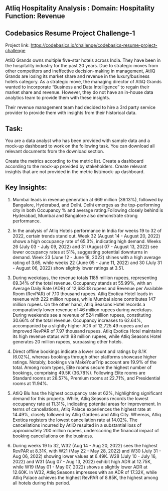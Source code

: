 ## Atliq Hospitality Analysis : Domain: Hospitality  Function: Revenue
## Codebasics Resume Project Challenge-1 

Project link: https://codebasics.io/challenge/codebasics-resume-project-challenge

AtliQ Grands owns multiple five-star hotels across India. They have been in the hospitality industry for the past 20 years. Due to strategic moves from other competitors and ineffective decision-making in management, AtliQ Grands are losing its market share and revenue in the luxury/business hotels category. As a strategic move, the managing director of AtliQ Grands wanted to incorporate “Business and Data Intelligence” to regain their market share and revenue. However, they do not have an in-house data analytics team to provide them with these insights.

Their revenue management team had decided to hire a 3rd party service provider to provide them with insights from their historical data.

## Task:  
You are a data analyst who has been provided with sample data and a mock-up dashboard to work on the following task. 
You can download all relevant documents from the download section.

Create the metrics according to the metric list.
Create a dashboard according to the mock-up provided by stakeholders.
Create relevant insights that are not provided in the metric list/mock-up dashboard.


## Key Insights: 

1. Mumbai leads in revenue generation at 669 million (39.13%), followed by Bangalore, Hyderabad, and Delhi.
Delhi emerges as the top-performing city in both Occupancy % and average rating.Following closely behind is Hyderabad, Mumbai and Bangalore also demonstrate strong performance.

2. In the analysis of Atliq Hotels performance in India for weeks 19 to 32 of 2022, certain trends stand out. 
Week 32 (August 14 - August 20, 2022) shows a high occupancy rate of 65.3%, indicating high demand. 
Weeks 26 (July 03 - July 09, 2022) and 31 (August 07 - August 13, 2022) see lower occupancy rates at 51%, suggesting potential downturns in demand. 
Week 23 (June 12 - June 18, 2022) shines with a high average rating of 3.65, while weeks 22 (June 05 - June 11, 2022) and 30 (July 31 - August 06, 2022) show slightly lower ratings at 3.51. 

3. During weekdays, the revenue totals 1185 million rupees, representing 69.34% of the total revenue. Occupancy stands at 55.99%, with an Average Daily Rate (ADR) of 12,683.18 rupees and Revenue per Available Room (RevPAR) of 7.10 thousand rupees. 
Atliq Exotica Hotel leads in revenue with 222 million rupees, while Mumbai alone contributes 147 million rupees. On the other hand, Atliq Seasons Hotel records a comparatively lower revenue of 46 million rupees during weekdays. 
During weekends see a revenue of 524 million rupees, constituting 30.66% of the total revenue. Occupancy increases to 62.64%, accompanied by a slightly higher ADR of 12,725.49 rupees and an improved RevPAR of 7.97 thousand rupees.
Atliq Exotica Hotel maintains its high revenue status with 98 million rupees, while Atliq Seasons Hotel generates 20 million rupees, surpassing other hotels. 

4. Direct offline bookings indicate a lower count and ratings by 8.1K (6.02%), whereas bookings through other platforms showcase higher ratings. 
Notably, bookings via MakeYourTrip account are 19.9% of the total. 
Among room types, Elite rooms secure the highest number of bookings, comprising 49.5K (36.78%). Following Elite rooms are Standard rooms at 28.57%, Premium rooms at 22.71%, and Presidential rooms at 11.94%.

5. AtliQ Blu has the highest occupancy rate at 62%, highlighting significant demand for this property.
While, Atliq Seasons records the lowest occupancy rate at 11.31%, indicating potential areas for improvement. 
In terms of cancellations, Atliq Palace experiences the highest rate at 14.49%, closely followed by Atliq Gardens and Atliq City. 
Whereas, Atliq Exotica registers the lowest cancellation rate at 14.02%. 
The cancellations incurred by AtliQ resulted in a substantial loss of approximately 200 million rupees, underscoring the financial impact of booking cancellations on the business.

6. During weeks 19 to 32, W32 (Aug 14 - Aug 20, 2022) sees the highest RevPAR at 8.31K, with W21 (May 22 - May 28, 2022) and W30 (July 31 - Aug 06, 2022) showing lower values at 6.49K. 
W28 (July 10 - July 16, 2022) and W31 (Aug 07 - Aug 13, 2022) exhibit high ADR at 12.75K, while W19 (May 01 - May 07, 2022) shows a slightly lower ADR at 12.60K. 
In W32, Atliq Seasons impresses with an ADR of 17.32K, while Atliq Palace achieves the highest RevPAR of 8.85K, the highest among all hotels during this period.








